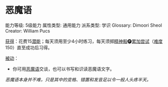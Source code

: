 # 恶魔语

能力等级: 5级能力
属性类型: 通用能力
派系类型: 学识
Glossary: Dimoori Sheol
Creator: William Pucs

<aside>

[获得](https://www.notion.so/1b3d619a067b8027ba38e2c1caf9d84b?pvs=21)：花费15[潜能](https://www.notion.so/1b3d619a067b80c2bdb4c721adc30021?pvs=21)；每天须用至少4小时练习，每天须掷[精神骰](https://www.notion.so/1b3d619a067b80a8a9ffef3e0057db9d?pvs=21)🅟[累加尝试](https://www.notion.so/1b3d619a067b803aa44aee27ccd6ce77?pvs=21)（[难度](https://www.notion.so/1b3d619a067b80fbbc95dc0c033f5e3c?pvs=21)150）直至成功后习得。

</aside>

<aside>

[被动](https://www.notion.so/1b3d619a067b8041a000ebc294fff708?pvs=21)：

- 你可用[恶魔语](https://www.notion.so/1bad619a067b8017be00fdc2a96e61d6?pvs=21)交谈，也可以书写和识读恶魔语文字。
</aside>

*恶魔语本身并不难，只是其中的变格、错置和发音足以令一般人头疼半天。*